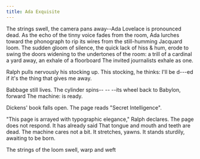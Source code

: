 ```yaml
---
title: Ada Exquisite
---
```

The strings swell, the camera pans away\--Ada Lovelace is pronounced dead.
As the echo of the tinny voice fades from the room, Ada lurches toward the phonograph to rip its wires from the still-humming Jacquard loom.
The sudden gloom of silence, the quick lack of hiss & hum, 
erode to swing the doors 
widening to the undertones of the room: 
a trill of a cardinal a yard away, 
an exhale of a floorboard
The invited journalists exhale as one.

Ralph pulls nervously his stocking up.
This stocking, he thinks: I'll be d\---ed if it's the thing that gives me away.

Babbage still lives. The cylinder spins\-- \-- \--its wheel back to Babylon, forward
The machine: is ready.

Dickens' book falls open.  The page reads "Secret Intelligence".

"This page is arrayed with typographic elegance,"
Ralph declares.  The page does not respond.  It has already said
That tongue and mouth and teeth are dead. The machine
cares not a bit. It stretches, yawns. It stands
sturdily, awaiting to be born.

The strings of the loom swell, warp and weft
